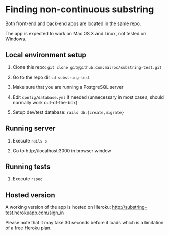 # Finding non-continuous substring

Both front-end and back-end apps are located in the same repo.

The app is expected to work on Mac OS X and Linux, not tested on Windows.

## Local environment setup

1. Clone this repo: `git clone git@github.com:malroc/substring-test.git`

2. Go to the repo dir `cd substring-test`

3. Make sure that you are running a PostgreSQL server

4. Edit `config/database.yml` if needed (unnecessary in most cases, should normally work out-of-the-box)

5. Setup dev/test database: `rails db:{create,migrate}`

## Running server

1. Execute `rails s`

2. Go to http://localhost:3000 in browser window

## Running tests

1. Execute `rspec`

## Hosted version

A working version of the app is hosted on Heroku: http://substring-test.herokuapp.com/sign_in

Please note that it may take 30 seconds before it loads which is a limitation of a free Heroku plan.
